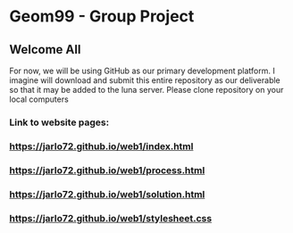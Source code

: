 # Geom99 - Group Project

## Welcome All

For now, we will be using GitHub as our primary development platform. I imagine will download and submit this entire repository as our deliverable so that it may be added to the luna server. Please clone repository on your local computers
### Link to website pages: 
### https://jarlo72.github.io/web1/index.html
### https://jarlo72.github.io/web1/process.html
### https://jarlo72.github.io/web1/solution.html
### https://jarlo72.github.io/web1/stylesheet.css
